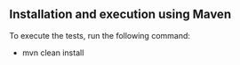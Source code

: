 ## Installation and execution using Maven
To execute the tests, run the following command:

* mvn clean install
